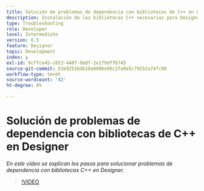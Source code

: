 ```yaml
---
title: Solución de problemas de dependencia con bibliotecas de C++ en Designer
description: Instalación de las bibliotecas C++ necesarias para Designer
type: Troubleshooting
role: Developer
level: Intermediate
version: 6.5
feature: Designer
topic: Development
index: y
exl-id: 9cffce45-c853-440f-9ddf-2e179dff6745
source-git-commit: b3e9251bdb18a008be95c1fa9e5c79252a74fc98
workflow-type: tm+mt
source-wordcount: '42'
ht-degree: 0%

---
```


# Solución de problemas de dependencia con bibliotecas de C++ en Designer

*En este vídeo se explican los pasos para solucionar problemas de dependencia con bibliotecas C++ en Designer.*

>[!VIDEO](https://video.tv.adobe.com/v/335576?quality=12&learn=on)
